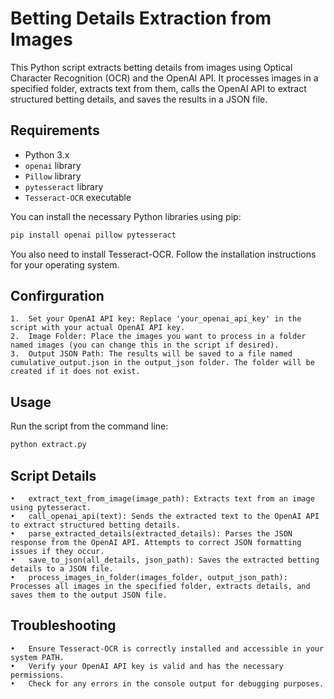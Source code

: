 # Betting Details Extraction from Images

This Python script extracts betting details from images using Optical Character Recognition (OCR) and the OpenAI API. It processes images in a specified folder, extracts text from them, calls the OpenAI API to extract structured betting details, and saves the results in a JSON file.

## Requirements

- Python 3.x
- `openai` library
- `Pillow` library
- `pytesseract` library
- `Tesseract-OCR` executable

You can install the necessary Python libraries using pip:

```bash
pip install openai pillow pytesseract
```

You also need to install Tesseract-OCR. Follow the installation instructions for your operating system.

## Confirguration

	1.	Set your OpenAI API key: Replace 'your_openai_api_key' in the script with your actual OpenAI API key.
	2.	Image Folder: Place the images you want to process in a folder named images (you can change this in the script if desired).
	3.	Output JSON Path: The results will be saved to a file named cumulative_output.json in the output_json folder. The folder will be created if it does not exist.

## Usage

Run the script from the command line:

```bash
python extract.py
```

## Script Details

	•	extract_text_from_image(image_path): Extracts text from an image using pytesseract.
	•	call_openai_api(text): Sends the extracted text to the OpenAI API to extract structured betting details.
	•	parse_extracted_details(extracted_details): Parses the JSON response from the OpenAI API. Attempts to correct JSON formatting issues if they occur.
	•	save_to_json(all_details, json_path): Saves the extracted betting details to a JSON file.
	•	process_images_in_folder(images_folder, output_json_path): Processes all images in the specified folder, extracts details, and saves them to the output JSON file.

## Troubleshooting
	•	Ensure Tesseract-OCR is correctly installed and accessible in your system PATH.
	•	Verify your OpenAI API key is valid and has the necessary permissions.
	•	Check for any errors in the console output for debugging purposes.
